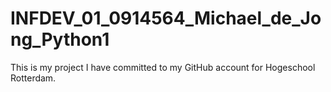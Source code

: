 # INFDEV_01_0914564_Michael_de_Jong_Python1

This is my project I have committed to my GitHub account for Hogeschool Rotterdam.
